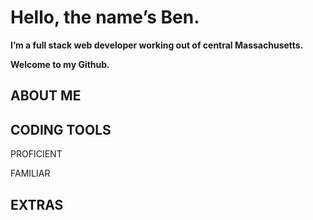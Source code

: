 # Hello, the name’s Ben.

**I’m a full stack web developer working out of central Massachusetts.**

**Welcome to my Github.**

## ABOUT ME


## CODING TOOLS 
PROFICIENT 

FAMILIAR

## EXTRAS
